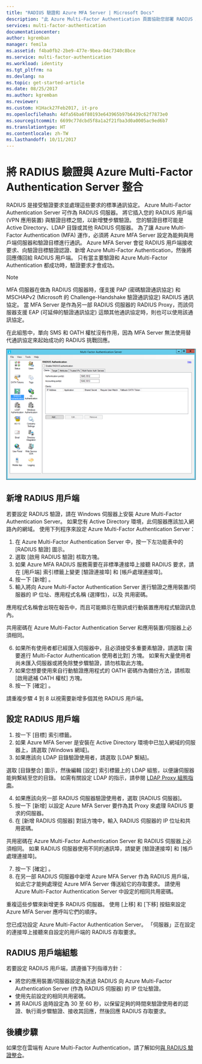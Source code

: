 ```yaml
---
title: "RADIUS 驗證和 Azure MFA Server | Microsoft Docs"
description: "此 Azure Multi-Factor Authentication 頁面協助您部署 RADIUS 驗證與 Azure Multi-Factor Authentication Server。"
services: multi-factor-authentication
documentationcenter: 
author: kgremban
manager: femila
ms.assetid: f4ba0fb2-2be9-477e-9bea-04c7340c8bce
ms.service: multi-factor-authentication
ms.workload: identity
ms.tgt_pltfrm: na
ms.devlang: na
ms.topic: get-started-article
ms.date: 08/25/2017
ms.author: kgremban
ms.reviewer: 
ms.custom: H1Hack27Feb2017, it-pro
ms.openlocfilehash: 4dfa56ba6f80193e643965b97b6439c62f7873e0
ms.sourcegitcommit: 6699c77dcbd5f8a1a2f21fba3d0a0005ac9ed6b7
ms.translationtype: HT
ms.contentlocale: zh-TW
ms.lasthandoff: 10/11/2017
---
```

# <a name="integrate-radius-authentication-with-azure-multi-factor-authentication-server"></a>將 RADIUS 驗證與 Azure Multi-Factor Authentication Server 整合

RADIUS 是接受驗證要求並處理這些要求的標準通訊協定。 Azure Multi-Factor Authentication Server 可作為 RADIUS 伺服器。 將它插入您的 RADIUS 用戶端 (VPN 應用裝置) 與驗證目標之間，以新增雙步驟驗證。 您的驗證目標可能是 Active Directory、LDAP 目錄或其他 RADIUS 伺服器。 為了讓 Azure Multi-Factor Authentication (MFA) 運作，必須將 Azure MFA Server 設定為能夠與用戶端伺服器和驗證目標進行通訊。 Azure MFA Server 會從 RADIUS 用戶端接收要求、向驗證目標驗證認證、新增 Azure Multi-Factor Authentication，然後將回應傳回給 RADIUS 用戶端。 只有當主要驗證和 Azure Multi-Factor Authentication 都成功時，驗證要求才會成功。

> [!NOTE]
> MFA 伺服器在做為 RADIUS 伺服器時，僅支援 PAP (密碼驗證通訊協定) 和 MSCHAPv2 (Microsoft 的 Challenge-Handshake 驗證通訊協定) RADIUS 通訊協定。  當 MFA Server 是作為另一部 RADIUS 伺服器的 RADIUS Proxy，而該伺服器支援 EAP (可延伸的驗證通訊協定) 這類其他通訊協定時，則也可以使用該通訊協定。
>
> 在此組態中，單向 SMS 和 OATH 權杖沒有作用，因為 MFA Server 無法使用替代通訊協定來起始成功的 RADIUS 挑戰回應。

![Radius 驗證](./media/multi-factor-authentication-get-started-server-rdg/radius.png)

## <a name="add-a-radius-client"></a>新增 RADIUS 用戶端
若要設定 RADIUS 驗證，請在 Windows 伺服器上安裝 Azure Multi-Factor Authentication Server。 如果您有 Active Directory 環境，此伺服器應該加入網路內的網域。 使用下列程序來設定 Azure Multi-Factor Authentication Server：

1. 在 Azure Multi-Factor Authentication Server 中，按一下左功能表中的 [RADIUS 驗證] 圖示。
2. 選取 [啟用 RADIUS 驗證] 核取方塊。
3. 如果 Azure MFA RADIUS 服務需要在非標準連接埠上接聽 RADIUS 要求，請在 [用戶端] 索引標籤上變更 [驗證連接埠] 和 [帳戶處理連接埠]。
4. 按一下 [新增] 。
5. 輸入將向 Azure Multi-Factor Authentication Server 進行驗證之應用裝置/伺服器的 IP 位址、應用程式名稱 (選擇性)，以及 共用密碼。

  應用程式名稱會出現在報告中，而且可能顯示在簡訊或行動裝置應用程式驗證訊息內。

  共用密碼在 Azure Multi-Factor Authentication Server 和應用裝置/伺服器上必須相同。

6. 如果所有使用者都已經匯入伺服器中，且必須接受多重要素驗證，請選取 [需要進行 Multi-Factor Authentication 使用者比對] 方塊。 如果有大量使用者尚未匯入伺服器或將免除雙步驟驗證，請勿核取此方塊。
7. 如果您想要使用來自行動驗證應用程式的 OATH 密碼作為備份方法，請核取 [啟用遞補 OATH 權杖] 方塊。
8. 按一下 [確定] 。

請重複步驟 4 到 8 以視需要新增多個其他 RADIUS 用戶端。

## <a name="configure-your-radius-client"></a>設定 RADIUS 用戶端

1. 按一下 [目標] 索引標籤。
2. 如果 Azure MFA Server 是安裝在 Active Directory 環境中已加入網域的伺服器上，請選取 [Windows 網域]。
3. 如果應該向 LDAP 目錄驗證使用者，請選取 [LDAP 繫結]。

  選取 [目錄整合] 圖示，然後編輯 [設定] 索引標籤上的 LDAP 組態，以便讓伺服器能夠繫結至您的目錄。 如需有關設定 LDAP 的指示，請參閱 [LDAP Proxy 組態指南](multi-factor-authentication-get-started-server-ldap.md)。

4. 如果應該向另一部 RADIUS 伺服器驗證使用者，選取 [RADIUS 伺服器]。
5. 按一下 [新增] 以設定 Azure MFA Server 要作為其 Proxy 來處理 RADIUS 要求的伺服器。
6. 在 [新增 RADIUS 伺服器] 對話方塊中，輸入 RADIUS 伺服器的 IP 位址和共用密碼。

  共用密碼在 Azure Multi-Factor Authentication Server 和 RADIUS 伺服器上必須相同。 如果 RADIUS 伺服器使用不同的通訊埠，請變更 [驗證連接埠] 和 [帳戶處理連接埠]。

7. 按一下 [確定] 。
8. 在另一部 RADIUS 伺服器中新增 Azure MFA Server 作為 RADIUS 用戶端，如此它才能夠處理從 Azure MFA Server 傳送給它的存取要求。 請使用 Azure Multi-Factor Authentication Server 中設定的相同共用密碼。

重複這些步驟來新增更多 RADIUS 伺服器。 使用 [上移] 和 [下移] 按鈕來設定 Azure MFA Server 應呼叫它們的順序。

您已成功設定 Azure Multi-Factor Authentication Server。 「伺服器」正在設定的連接埠上接聽來自設定的用戶端的 RADIUS 存取要求。   

## <a name="radius-client-configuration"></a>RADIUS 用戶端組態
若要設定 RADIUS 用戶端，請遵循下列指導方針：

* 將您的應用裝置/伺服器設定為透過 RADIUS 向 Azure Multi-Factor Authentication Server (作為 RADIUS 伺服器) 的 IP 位址驗證。
* 使用先前設定的相同共用密碼。
* 將 RADIUS 逾時設定為 30 至 60 秒，以保留足夠的時間來驗證使用者的認證、執行兩步驟驗證、接收其回應，然後回應 RADIUS 存取要求。

## <a name="next-steps"></a>後續步驟

如果您在雲端有 Azure Multi-Factor Authentication，請了解如何[與 RADIUS 驗證整合](multi-factor-authentication-nps-extension.md)。 